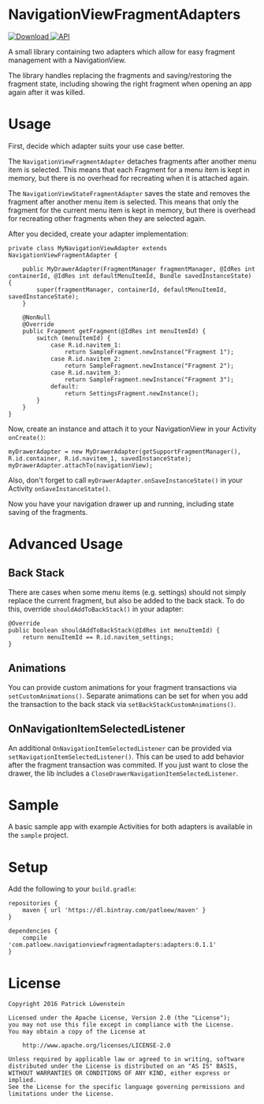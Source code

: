 # NavigationViewFragmentAdapters

 [ ![Download](https://api.bintray.com/packages/patloew/maven/NavigationViewFragmentAdapters/images/download.svg) ](https://bintray.com/patloew/maven/NavigationViewFragmentAdapters/_latestVersion) [![API](https://img.shields.io/badge/API-9%2B-brightgreen.svg?style=flat)](https://android-arsenal.com/api?level=9)

A small library containing two adapters which allow for easy fragment management with a NavigationView.

The library handles replacing the fragments and saving/restoring the fragment state, including showing the right fragment when opening an app again after it was killed.

# Usage

First, decide which adapter suits your use case better.

The `NavigationViewFragmentAdapter` detaches fragments after another menu item is selected. This means that each Fragment for a menu item is kept in memory, but there is no overhead for recreating when it is attached again.

The `NavigationViewStateFragmentAdapter` saves the state and removes the fragment after another menu item is selected. This means that only the fragment for the current menu item is kept in memory, but there is overhead for recreating other fragments when they are selected again.

After you decided, create your adapter implementation:

	private class MyNavigationViewAdapter extends NavigationViewFragmentAdapter {

	    public MyDrawerAdapter(FragmentManager fragmentManager, @IdRes int containerId, @IdRes int defaultMenuItemId, Bundle savedInstanceState) {
            super(fragmentManager, containerId, defaultMenuItemId, savedInstanceState);
        }

	    @NonNull
	    @Override
	    public Fragment getFragment(@IdRes int menuItemId) {
	        switch (menuItemId) {
	            case R.id.navitem_1:
	                return SampleFragment.newInstance("Fragment 1");
	            case R.id.navitem_2:
	                return SampleFragment.newInstance("Fragment 2");
	            case R.id.navitem_3:
	                return SampleFragment.newInstance("Fragment 3");
	            default:
	                return SettingsFragment.newInstance();
	        }
	    }
	}

Now, create an instance and attach it to your NavigationView in your Activity `onCreate()`:

	myDrawerAdapter = new MyDrawerAdapter(getSupportFragmentManager(), R.id.container, R.id.navitem_1, savedInstanceState);
	myDrawerAdapter.attachTo(navigationView);

Also, don't forget to call `myDrawerAdapter.onSaveInstanceState()` in your Activity `onSaveInstanceState()`.

Now you have your navigation drawer up and running, including state saving of the fragments.

# Advanced Usage

## Back Stack

There are cases when some menu items (e.g. settings) should not simply replace the current fragment, but also be added to the back stack. To do this, override `shouldAddToBackStack()` in your adapter:

	@Override
    public boolean shouldAddToBackStack(@IdRes int menuItemId) {
        return menuItemId == R.id.navitem_settings;
    }

## Animations

You can provide custom animations for your fragment transactions via `setCustomAnimations()`. Separate animations can be set for when you add the transaction to the back stack via `setBackStackCustomAnimations()`.

## OnNavigationItemSelectedListener

An additional `OnNavigationItemSelectedListener` can be provided via `setNavigationItemSelectedListener()`. This can be used to add behavior after the fragment transaction was commited. If you just want to close the drawer, the lib includes a `CloseDrawerNavigationItemSelectedListener`.

# Sample

A basic sample app with example Activities for both adapters is available in the `sample` project.

# Setup

Add the following to your `build.gradle`:
	
	repositories {		
		maven { url 'https://dl.bintray.com/patloew/maven' }		
	}

	dependencies {
	    compile 'com.patloew.navigationviewfragmentadapters:adapters:0.1.1'
	}

# License

	Copyright 2016 Patrick Löwenstein

	Licensed under the Apache License, Version 2.0 (the "License");
	you may not use this file except in compliance with the License.
	You may obtain a copy of the License at

	    http://www.apache.org/licenses/LICENSE-2.0

	Unless required by applicable law or agreed to in writing, software
	distributed under the License is distributed on an "AS IS" BASIS,
	WITHOUT WARRANTIES OR CONDITIONS OF ANY KIND, either express or implied.
	See the License for the specific language governing permissions and
	limitations under the License.
